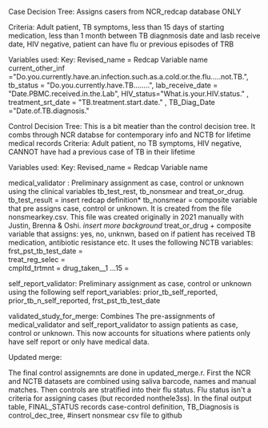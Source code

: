 Case Decision Tree: Assigns casers from NCR_redcap database ONLY

Criteria: Adult patient, TB symptoms, less than 15 days of starting medication, less than 1 month between TB diagnmosis date and lasb receive date, HIV negative, patient can have flu or previous episodes of TRB

Variables used: 
Key: Revised_name = Redcap Variable name
current_other_inf ="Do.you.currently.have.an.infection.such.as.a.cold.or.the.flu.....not.TB.",
tb_status = "Do.you.currently.have.TB........", 
lab_receive_date = "Date.PBMC.received.in.the.Lab", 
HIV_status="What.is.your.HIV.status." ,
treatment_srt_date =  "TB.treatment.start.date." , 
TB_Diag_Date ="Date.of.TB.diagnosis."


Control Decision Tree: This is a bit meatier than the control decision tree. It combs through NCR databse for contemporary info and NCTB for lifetime medical records
Criteria: Adult patient, no TB symptoms, HIV negative, CANNOT have had a previous case of TB in their lifetime 

Variables used:
Key: Revised_name = Redcap Variable name

medical_validator : Preliminary assignment as case, control or unknown using the clinical variables tb_test_rest, tb_nonsmear and treat_or_drug.
tb_test_result = insert redcap definition*
tb_nonsmear = composite variable that pre assigns case, control or unknown. It is created from the file nonsmearkey.csv. This file was created originally in 2021 manually with Justin, Brenna & Oshi. *insert more background*
treat_or_drug + composite variable that assigns: yes, no, unknwn, based on if patient has received TB medication, antibiotic resistance etc. It uses the following  NCTB variables:
frst_pst_tb_test_date =    
      treat_reg_selec =  
      cmpltd_trtmnt  =
      drug_taken__1 ...15 =

self_report_validator: Preliminary assignment as case, control or unknown using the following self report_variables:
prior_tb_self_reported, prior_tb_n_self_reported, frst_pst_tb_test_date

validated_study_for_merge: Combines The pre-assignments of medical_validator and self_report_validator to assign patients as case, control or unknown. This now accounts for situations where patients only have self report or only have medical data.


Updated merge: 

The final control assignemnts are done in updated_merge.r. First the NCR and NCTB datasets are combined using saliva barcode, names and manual matches. Then controls are stratified into their flu status. Flu status isn't a criteria for assigning cases (but recorded nonthele3ss). In the final output table, FINAL_STATUS  records case-control definition,
TB_Diagnosis  is control_dec_tree, 
#insert nonsmear csv file to github
